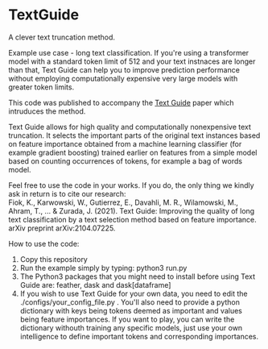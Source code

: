 # TextGuide
A clever text truncation method.

Example use case - long text classification. If you're using a transformer model with a standard token limit of 512 and your text instnaces are longer than that, Text Guide can help you
to improve prediction performance without employing computationally expensive very large models with greater token limits. 

This code was published to accompany the <a href=https://arxiv.org/pdf/2104.07225.pdf>Text Guide</a> paper which intruduces the method.

Text Guide allows for high quality and computationally nonexpensive text truncation. It selects the important parts of the original text instances based on feature importance obtained from a machine learning classifier (for example gradient boosting) trained earlier on features from a simple model based on counting occurrences of tokens, for example a bag of words model.

Feel free to use the code in your works. If you do, the only thing we kindly ask in return is to cite our research: </br>
Fiok, K., Karwowski, W., Gutierrez, E., Davahli, M. R., Wilamowski, M., Ahram, T., ... & Zurada, J. (2021). Text Guide: Improving the quality of long text classification by a text selection method based on feature importance. arXiv preprint arXiv:2104.07225.

How to use the code:
1) Copy this repository
2) Run the example simply by typing: python3 run.py
3) The Python3 packages that you might need to install before using Text Guide are: feather, dask and dask[dataframe]
4) If you wish to use Text Guide for your own data, you need to edit the ./configs/your_config_file.py . You'll also need to provide a python dictionary with keys being tokens deemed as important and values being feature importances. If you want to play, you can write the dictionary withouth training any specific models, just use your own intelligence to define important tokens and corresponding importances.
